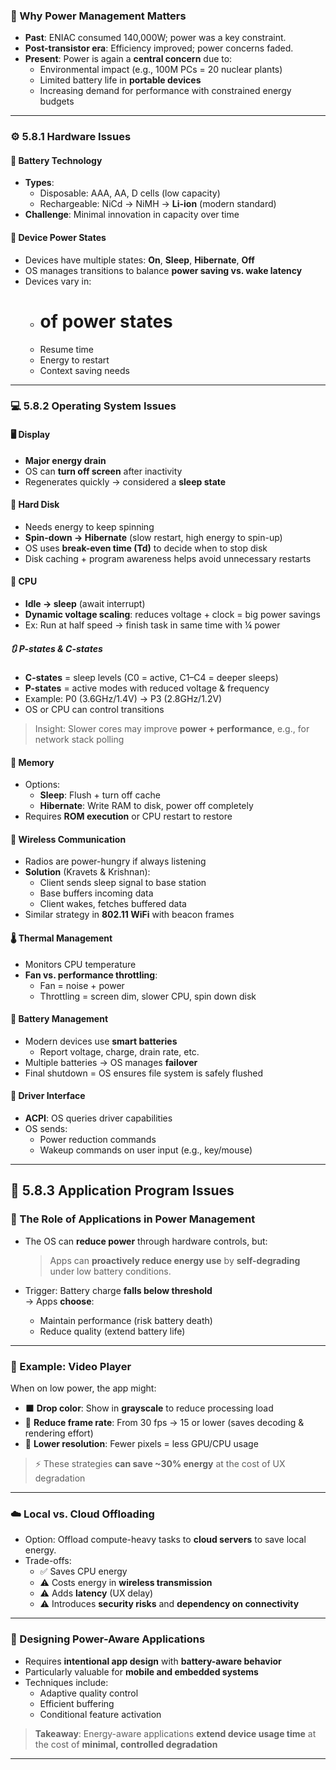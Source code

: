### 🧠 Why Power Management Matters
- **Past**: ENIAC consumed 140,000W; power was a key constraint.
- **Post-transistor era**: Efficiency improved; power concerns faded.
- **Present**: Power is again a **central concern** due to:
  - Environmental impact (e.g., 100M PCs = 20 nuclear plants)
  - Limited battery life in **portable devices**
  - Increasing demand for performance with constrained energy budgets

---

### ⚙️ 5.8.1 Hardware Issues

#### 🔌 Battery Technology
- **Types**: 
  - Disposable: AAA, AA, D cells (low capacity)
  - Rechargeable: NiCd → NiMH → **Li-ion** (modern standard)
- **Challenge**: Minimal innovation in capacity over time

#### 🔄 Device Power States
- Devices have multiple states: **On**, **Sleep**, **Hibernate**, **Off**
- OS manages transitions to balance **power saving vs. wake latency**
- Devices vary in:
  - # of power states
  - Resume time
  - Energy to restart
  - Context saving needs

---

### 💻 5.8.2 Operating System Issues

#### 🖥️ Display
- **Major energy drain**
- OS can **turn off screen** after inactivity
- Regenerates quickly → considered a **sleep state**

#### 💽 Hard Disk
- Needs energy to keep spinning
- **Spin-down → Hibernate** (slow restart, high energy to spin-up)
- OS uses **break-even time (Td)** to decide when to stop disk
- Disk caching + program awareness helps avoid unnecessary restarts

#### 🧠 CPU
- **Idle → sleep** (await interrupt)
- **Dynamic voltage scaling**: reduces voltage + clock = big power savings
- Ex: Run at half speed → finish task in same time with ¼ power

##### 🔃 P-states & C-states
- **C-states** = sleep levels (C0 = active, C1–C4 = deeper sleeps)
- **P-states** = active modes with reduced voltage & frequency
- Example: P0 (3.6GHz/1.4V) → P3 (2.8GHz/1.2V)
- OS or CPU can control transitions

> Insight: Slower cores may improve **power + performance**, e.g., for network stack polling

#### 🧠 Memory
- Options:
  - **Sleep**: Flush + turn off cache
  - **Hibernate**: Write RAM to disk, power off completely
- Requires **ROM execution** or CPU restart to restore

#### 📡 Wireless Communication
- Radios are power-hungry if always listening
- **Solution** (Kravets & Krishnan):
  - Client sends sleep signal to base station
  - Base buffers incoming data
  - Client wakes, fetches buffered data
- Similar strategy in **802.11 WiFi** with beacon frames

#### 🌡️ Thermal Management
- Monitors CPU temperature
- **Fan vs. performance throttling**:
  - Fan = noise + power
  - Throttling = screen dim, slower CPU, spin down disk

#### 🔋 Battery Management
- Modern devices use **smart batteries**
  - Report voltage, charge, drain rate, etc.
- Multiple batteries → OS manages **failover**
- Final shutdown = OS ensures file system is safely flushed

#### 🧩 Driver Interface
- **ACPI**: OS queries driver capabilities
- OS sends:
  - Power reduction commands
  - Wakeup commands on user input (e.g., key/mouse)

---
## 🔌 5.8.3 Application Program Issues

### 🧩 The Role of Applications in Power Management

- The OS can **reduce power** through hardware controls, but:
  > Apps can **proactively reduce energy use** by **self-degrading** under low battery conditions.

- Trigger: Battery charge **falls below threshold**  
  → Apps **choose**:
  - Maintain performance (risk battery death)
  - Reduce quality (extend battery life)

---

### 🎥 Example: Video Player

When on low power, the app might:
- ⬛ **Drop color**: Show in **grayscale** to reduce processing load
- 🐢 **Reduce frame rate**: From 30 fps → 15 or lower (saves decoding & rendering effort)
- 🔳 **Lower resolution**: Fewer pixels = less GPU/CPU usage

> ⚡ These strategies **can save ~30% energy** at the cost of UX degradation

---

### ☁️ Local vs. Cloud Offloading

- Option: Offload compute-heavy tasks to **cloud servers** to save local energy.
- Trade-offs:
  - ✅ Saves CPU energy
  - ⚠️ Costs energy in **wireless transmission**
  - ⚠️ Adds **latency** (UX delay)
  - ⚠️ Introduces **security risks** and **dependency on connectivity**

---

### 🧠 Designing Power-Aware Applications

- Requires **intentional app design** with **battery-aware behavior**
- Particularly valuable for **mobile and embedded systems**
- Techniques include:
  - Adaptive quality control
  - Efficient buffering
  - Conditional feature activation

> **Takeaway**: Energy-aware applications **extend device usage time** at the cost of **minimal, controlled degradation**

--- 

